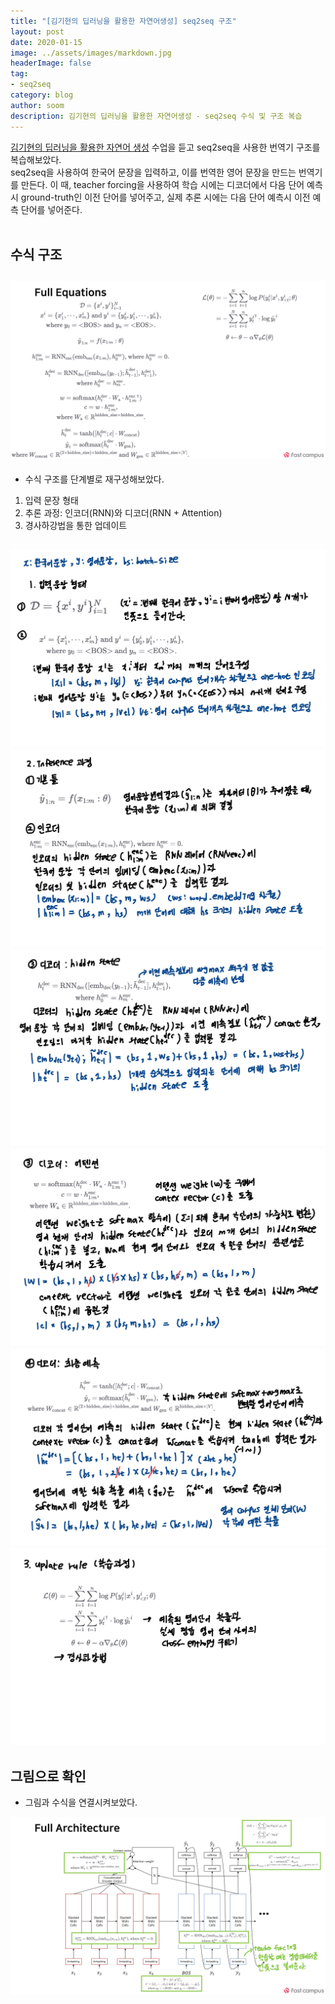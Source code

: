 ```yaml
---
title: "[김기현의 딥러닝을 활용한 자연어생성] seq2seq 구조"
layout: post
date: 2020-01-15
image: ../assets/images/markdown.jpg
headerImage: false
tag:
- seq2seq
category: blog
author: soom
description: 김기현의 딥러닝을 활용한 자연어생성 - seq2seq 수식 및 구조 복습
---
```


[김기현의 딥러닝을 활용한 자연어 생성](https://www.fastcampus.co.kr/data_online_dpnlg) 수업을 듣고 seq2seq을 사용한 번역기 구조를 복습해보았다.  
seq2seq을 사용하여 한국어 문장을 입력하고, 이를 번역한 영어 문장을 만드는 번역기를 만든다. 이 때, teacher forcing을 사용하여 학습 시에는 디코더에서 다음 단어 예측시 ground-truth인 이전 단어를 넣어주고, 실제 추론 시에는 다음 단어 예측시 이전 예측 단어를 넣어준다.
<br/><br/>
## 수식 구조
![seq2seq(0)](/assets/images/seq2seq복습/seq2seq(0).jpg)  
---
  
* 수식 구조를 단계별로 재구성해보았다.  
1. 입력 문장 형태  
2. 추론 과정: 인코더(RNN)와 디코더(RNN + Attention)
3. 경사하강법을 통한 업데이트  

![seq2seq(1)](/assets/images/seq2seq복습/seq2seq(1).jpg)
![seq2seq(2)](/assets/images/seq2seq복습/seq2seq(2).jpg)
![seq2seq(3)](/assets/images/seq2seq복습/seq2seq(3).jpg)
![seq2seq(4)](/assets/images/seq2seq복습/seq2seq(4).jpg)
![seq2seq(5)](/assets/images/seq2seq복습/seq2seq(5).jpg)
![seq2seq(6)](/assets/images/seq2seq복습/seq2seq(6).jpg)  
---
## 그림으로 확인  
* 그림과 수식을 연결시켜보았다.  

![seq2seq(7)](/assets/images/seq2seq복습/seq2seq(7).jpg)  


